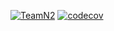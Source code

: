 [![TeamN2](https://github.com/Raipo7/TeamN2/actions/workflows/CIforlab.yml/badge.svg?branch=Daniil)](https://github.com/Raipo7/TeamN2/actions/workflows/CIforlab.yml)
[![codecov](https://codecov.io/github/Raipo7/TeamN2/branch/Daniil/graph/badge.svg?token=Y8ZFLNSQH8)](https://codecov.io/github/Raipo7/TeamN2)